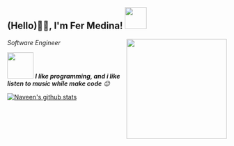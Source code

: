 <h2>(Hello)🙏🏻, I'm Fer Medina! <img src="https://media.giphy.com/media/12oufCB0MyZ1Go/giphy.gif" width="50"></h2>
<img align='right' src="https://media.giphy.com/media/M9gbBd9nbDrOTu1Mqx/giphy.gif" width="230">
<p><em>Software Engineer</em></p>

<img src="https://media.giphy.com/media/LnQjpWaON8nhr21vNW/giphy.gif" width="60"> <em><b>I like programming, and i like listen to music while make code</b> 😊</em>

[![Naveen's github stats](https://github-readme-stats.vercel.app/api?username=FerMedina&show_icons=true&theme=merko&hide=["contribs","issues"])](https://github.com/Blackhand14)


